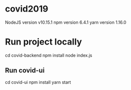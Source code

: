 # covid2019
NodeJS version v10.15.1
npm version 6.4.1
yarn version 1.16.0

# Run project locally
cd covid-backend
npm install
node index.js

## Run covid-ui
cd covid-ui
npm install
yarn start
